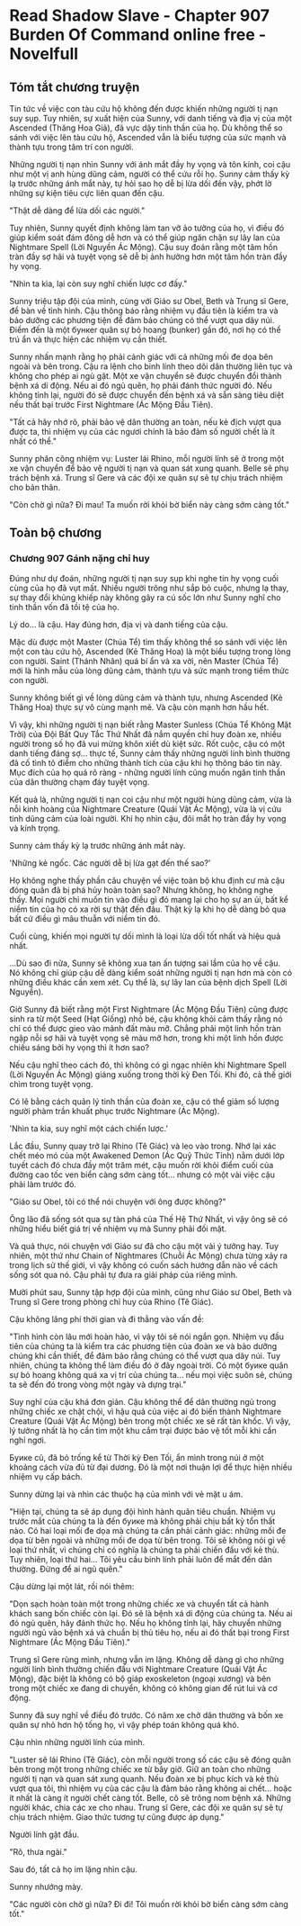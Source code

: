 # Read Shadow Slave - Chapter 907 Burden Of Command online free - Novelfull

## Tóm tắt chương truyện

Tin tức về việc con tàu cứu hộ không đến được khiến những người tị nạn suy sụp. Tuy nhiên, sự xuất hiện của Sunny, với danh tiếng và địa vị của một Ascended (Thăng Hoa Giả), đã vực dậy tinh thần của họ. Dù không thể so sánh với việc lên tàu cứu hộ, Ascended vẫn là biểu tượng của sức mạnh và thành tựu trong tâm trí con người.

Những người tị nạn nhìn Sunny với ánh mắt đầy hy vọng và tôn kính, coi cậu như một vị anh hùng dũng cảm, người có thể cứu rỗi họ. Sunny cảm thấy kỳ lạ trước những ánh mắt này, tự hỏi sao họ dễ bị lừa dối đến vậy, phớt lờ những sự kiện tiêu cực liên quan đến cậu.

"Thật dễ dàng để lừa dối các người."

Tuy nhiên, Sunny quyết định không làm tan vỡ ảo tưởng của họ, vì điều đó giúp kiểm soát đám đông dễ hơn và có thể giúp ngăn chặn sự lây lan của Nightmare Spell (Lời Nguyền Ác Mộng). Cậu suy đoán rằng một tâm hồn tràn đầy sợ hãi và tuyệt vọng sẽ dễ bị ảnh hưởng hơn một tâm hồn tràn đầy hy vọng.

"Nhìn ta kìa, lại còn suy nghĩ chiến lược cơ đấy."

Sunny triệu tập đội của mình, cùng với Giáo sư Obel, Beth và Trung sĩ Gere, để bàn về tình hình. Cậu thông báo rằng nhiệm vụ đầu tiên là kiểm tra và bảo dưỡng các phương tiện để đảm bảo chúng có thể vượt qua dãy núi. Điểm đến là một бункеr quân sự bỏ hoang (bunker) gần đó, nơi họ có thể trú ẩn và thực hiện các nhiệm vụ cần thiết.

Sunny nhấn mạnh rằng họ phải cảnh giác với cả những mối đe dọa bên ngoài và bên trong. Cậu ra lệnh cho binh lính theo dõi dân thường liên tục và không cho phép ai ngủ gật. Một xe vận chuyển sẽ được chuyển đổi thành bệnh xá di động. Nếu ai đó ngủ quên, họ phải đánh thức người đó. Nếu không tỉnh lại, người đó sẽ được chuyển đến bệnh xá và sẵn sàng tiêu diệt nếu thất bại trước First Nightmare (Ác Mộng Đầu Tiên).

"Tất cả hãy nhớ rõ, phải bảo vệ dân thường an toàn, nếu kẻ địch vượt qua được ta, thì nhiệm vụ của các ngươi chính là bảo đảm số người chết là ít nhất có thể."

Sunny phân công nhiệm vụ: Luster lái Rhino, mỗi người lính sẽ ở trong một xe vận chuyển để bảo vệ người tị nạn và quan sát xung quanh. Belle sẽ phụ trách bệnh xá. Trung sĩ Gere và các đội xe quân sự sẽ tự chịu trách nhiệm cho bản thân.

"Còn chờ gì nữa? Đi mau! Ta muốn rời khỏi bờ biển này càng sớm càng tốt."

## Toàn bộ chương

### Chương 907 Gánh nặng chỉ huy

Đúng như dự đoán, những người tị nạn suy sụp khi nghe tin hy vọng cuối cùng của họ đã vụt mất. Nhiều người trông như sắp bỏ cuộc, nhưng lạ thay, sự thay đổi khủng khiếp này không gây ra cú sốc lớn như Sunny nghĩ cho tinh thần vốn đã tồi tệ của họ.

Lý do... là cậu. Hay đúng hơn, địa vị và danh tiếng của cậu.

Mặc dù được một Master (Chúa Tể) tìm thấy không thể so sánh với việc lên một con tàu cứu hộ, Ascended (Kẻ Thăng Hoa) là một biểu tượng trong lòng con người. Saint (Thánh Nhân) quá bí ẩn và xa vời, nên Master (Chúa Tể) mới là hình mẫu của lòng dũng cảm, thành tựu và sức mạnh trong tiềm thức con người.

Sunny không biết gì về lòng dũng cảm và thành tựu, nhưng Ascended (Kẻ Thăng Hoa) thực sự vô cùng mạnh mẽ. Và cậu còn mạnh hơn hầu hết.

Vì vậy, khi những người tị nạn biết rằng Master Sunless (Chúa Tể Không Mặt Trời) của Đội Bất Quy Tắc Thứ Nhất đã nắm quyền chỉ huy đoàn xe, nhiều người trong số họ đã vui mừng khôn xiết dù kiệt sức. Rốt cuộc, cậu có một danh tiếng đáng sợ... thực tế, Sunny cảm thấy những người lính bình thường đã cố tình tô điểm cho những thành tích của cậu khi họ thông báo tin này. Mục đích của họ quá rõ ràng - những người lính cũng muốn ngăn tinh thần của dân thường chạm đáy tuyệt vọng.

Kết quả là, những người tị nạn coi cậu như một người hùng dũng cảm, vừa là nỗi kinh hoàng của Nightmare Creature (Quái Vật Ác Mộng), vừa là vị cứu tinh dũng cảm của loài người. Khi họ nhìn cậu, đôi mắt họ tràn đầy hy vọng và kính trọng.

Sunny cảm thấy kỳ lạ trước những ánh mắt này.

'Những kẻ ngốc. Các người dễ bị lừa gạt đến thế sao?'

Họ không nghe thấy phần câu chuyện về việc toàn bộ khu định cư mà cậu đóng quân đã bị phá hủy hoàn toàn sao? Nhưng không, họ không nghe thấy. Mọi người chỉ muốn tin vào điều gì đó mang lại cho họ sự an ủi, bất kể niềm tin của họ có xa rời sự thật đến đâu. Thật kỳ lạ khi họ dễ dàng bỏ qua bất cứ điều gì mâu thuẫn với niềm tin đó.

Cuối cùng, khiến mọi người tự dối mình là loại lừa dối tốt nhất và hiệu quả nhất.

...Dù sao đi nữa, Sunny sẽ không xua tan ấn tượng sai lầm của họ về cậu. Nó không chỉ giúp cậu dễ dàng kiểm soát những người tị nạn hơn mà còn có những điều khác cần xem xét. Cụ thể là, sự lây lan của bệnh dịch Spell (Lời Nguyền).

Giờ Sunny đã biết rằng một First Nightmare (Ác Mộng Đầu Tiên) cũng được sinh ra từ một Seed (Hạt Giống) nhỏ bé, cậu không khỏi cảm thấy rằng nó chỉ có thể được gieo vào mảnh đất màu mỡ. Chẳng phải một linh hồn tràn ngập nỗi sợ hãi và tuyệt vọng sẽ màu mỡ hơn, trong khi một linh hồn được chiếu sáng bởi hy vọng thì ít hơn sao?

Nếu cậu nghĩ theo cách đó, thì không có gì ngạc nhiên khi Nightmare Spell (Lời Nguyền Ác Mộng) giáng xuống trong thời kỳ Đen Tối. Khi đó, cả thế giới chìm trong tuyệt vọng.

Có lẽ bằng cách quản lý tinh thần của đoàn xe, cậu có thể giảm số lượng người phàm trần khuất phục trước Nightmare (Ác Mộng).

'Nhìn ta kìa, suy nghĩ một cách chiến lược.'

Lắc đầu, Sunny quay trở lại Rhino (Tê Giác) và leo vào trong. Nhớ lại xác chết méo mó của một Awakened Demon (Ác Quỷ Thức Tỉnh) nằm dưới lớp tuyết cách đó chưa đầy một trăm mét, cậu muốn rời khỏi điểm cuối của đường cao tốc ven biển càng sớm càng tốt... nhưng có một vài việc cậu phải làm trước đó.

"Giáo sư Obel, tôi có thể nói chuyện với ông được không?"

Ông lão đã sống sót qua sự tàn phá của Thế Hệ Thứ Nhất, vì vậy ông sẽ có những hiểu biết giá trị về nhiệm vụ mà Sunny phải đối mặt.

Và quả thực, nói chuyện với Giáo sư đã cho cậu một vài ý tưởng hay. Tuy nhiên, một thứ như Chain of Nightmares (Chuỗi Ác Mộng) chưa từng xảy ra trong lịch sử thế giới, vì vậy không có cuốn sách hướng dẫn nào về cách sống sót qua nó. Cậu phải tự đưa ra giải pháp của riêng mình.

Mười phút sau, Sunny tập hợp đội của mình, cũng như Giáo sư Obel, Beth và Trung sĩ Gere trong phòng chỉ huy của Rhino (Tê Giác).

Cậu không lãng phí thời gian và đi thẳng vào vấn đề:

"Tình hình còn lâu mới hoàn hảo, vì vậy tôi sẽ nói ngắn gọn. Nhiệm vụ đầu tiên của chúng ta là kiểm tra các phương tiện của đoàn xe và bảo dưỡng chúng khi cần thiết, để đảm bảo rằng chúng có thể vượt qua dãy núi. Tuy nhiên, chúng ta không thể làm điều đó ở đây ngoài trời. Có một буике quân sự bỏ hoang không quá xa vị trí của chúng ta... nếu mọi việc suôn sẻ, chúng ta sẽ đến đó trong vòng một ngày và dựng trại."

Suy nghĩ của cậu khá đơn giản. Cậu không thể để dân thường ngủ trong những chiếc xe chật chội, vì hậu quả của việc ai đó biến thành Nightmare Creature (Quái Vật Ác Mộng) bên trong một chiếc xe sẽ rất tàn khốc. Vì vậy, lý tưởng nhất là họ cần tìm một khu cắm trại được bảo vệ tốt mỗi khi cần nghỉ ngơi.

Буике cũ, đã bỏ trống kể từ Thời kỳ Đen Tối, ẩn mình trong núi ở một khoảng cách vừa đủ từ đại dương. Đó là một nơi thuận lợi để thực hiện nhiều nhiệm vụ cấp bách.

Sunny dừng lại và nhìn các thuộc hạ của mình với vẻ mặt u ám.

"Hiện tại, chúng ta sẽ áp dụng đội hình hành quân tiêu chuẩn. Nhiệm vụ trước mắt của chúng ta là đến буике mà không phải chịu bất kỳ tổn thất nào. Có hai loại mối đe dọa mà chúng ta cần phải cảnh giác: những mối đe dọa từ bên ngoài và những mối đe dọa từ bên trong. Tôi sẽ không nói gì về loại thứ nhất, vì chúng chỉ có nghĩa là chúng ta phải chiến đấu với kẻ thù. Tuy nhiên, loại thứ hai... Tôi yêu cầu binh lính phải luôn để mắt đến dân thường. Đừng để ai ngủ quên."

Cậu dừng lại một lát, rồi nói thêm:

"Dọn sạch hoàn toàn một trong những chiếc xe và chuyển tất cả hành khách sang bốn chiếc còn lại. Đó sẽ là bệnh xá di động của chúng ta. Nếu ai đó ngủ quên, hãy đánh thức họ. Nếu họ không tỉnh lại, hãy chuyển những người ngủ vào bệnh xá và chuẩn bị thủ tiêu họ, nếu ai đó thất bại trong First Nightmare (Ác Mộng Đầu Tiên)."

Trung sĩ Gere rùng mình, nhưng vẫn im lặng. Không dễ dàng gì cho những người lính bình thường chiến đấu với Nightmare Creature (Quái Vật Ác Mộng), đặc biệt là không có bộ giáp exoskeleton (ngoại xương) và bên trong một chiếc xe đang di chuyển, không có không gian để rút lui và cơ động.

Sunny đã suy nghĩ về điều đó trước. Có năm xe chở dân thường và bốn xe quân sự nhỏ hơn hộ tống họ, vì vậy phép toán không quá khó.

Cậu nhìn những người lính của mình.

"Luster sẽ lái Rhino (Tê Giác), còn mỗi người trong số các cậu sẽ đóng quân bên trong một trong những chiếc xe từ bây giờ. Giữ an toàn cho những người tị nạn và quan sát xung quanh. Nếu đoàn xe bị phục kích và kẻ thù vượt qua tôi, thì nhiệm vụ của các cậu là đảm bảo rằng không ai chết... hoặc ít nhất là càng ít người chết càng tốt. Belle, cô sẽ trông nom bệnh xá. Những người khác, chia các xe cho nhau. Trung sĩ Gere, các đội xe quân sự sẽ tự chịu trách nhiệm. Giao thức tương tự cũng được áp dụng."

Người lính gật đầu.

"Rõ, thưa ngài."

Sau đó, tất cả họ im lặng nhìn cậu.

Sunny nhướng mày.

"Các người còn chờ gì nữa? Đi đi! Tôi muốn rời khỏi bờ biển càng sớm càng tốt."